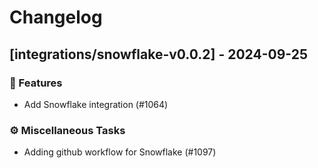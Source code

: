 # Changelog

## [integrations/snowflake-v0.0.2] - 2024-09-25

### 🚀 Features

- Add Snowflake integration (#1064)

### ⚙️ Miscellaneous Tasks

- Adding github workflow for Snowflake (#1097)

<!-- generated by git-cliff -->
